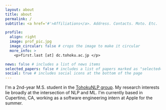 ```yaml
---
layout: about
title: about
permalink: /
subtitle: <a href='#'>Affiliations</a>. Address. Contacts. Moto. Etc.

profile:
  align: right
  image: prof_pic.jpg
  image_circular: false # crops the image to make it circular
  more_info: >
    <p>first.last [at] dc.tohoku.ac.jp </p>

news: false # includes a list of news items
selected_papers: false # includes a list of papers marked as "selected={true}"
social: true # includes social icons at the bottom of the page
---
```


I'm a 2nd-year M.S. student in the [TohokuNLP group](https://www.nlp.ecei.tohoku.ac.jp/). My research interests lie broadly at the intersection of NLP and ML. I'm currently based in Cupertino, CA, working as a software engineering intern at Apple for the summer.